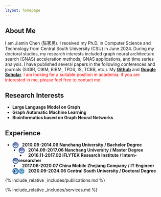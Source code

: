 ```yaml
---
layout: homepage
---
```


## About Me

I am Jiamin Chen (陈家民). I received my Ph.D. in Computer Science and Technology from Central South University (CSU) in June 2024.
During my doctoral studies, my research interests included graph neural architecture search (GNAS) acceleration methods, GNAS applications, and time series analysis.
I have published several papers in the following conferences and journals (SIGIR, CIKM, BIBM, TPDS, IS, TCBB, etc.).
My **[Github](https://github.com/AutoMachine0)** and **[Google Scholar](https://scholar.google.com/citations?user=5WbxPrIAAAAJ&hl=zh-CN)**.
<font color=red>I am looking for a suitable position in academia.
If you are interested in me, please feel free to contact me.</font> 


<!--<p align="justify">I am Jiamin Chen (陈家民). I received my Ph.D. in Computer Science and Technology from Central South University (CSU) in June 2024. 
I received my M.S. and B.S. degree from Nanchang University (NCU). 
During my doctoral studies, my research interests included graph neural architecture search (GNAS) acceleration methods, GNAS applications, and time series analysis.
I have published several papers in the following conferences and journals (SIGIR, CIKM, BIBM, TPDS, IS, TCBB, etc.).
<font color=red>I am looking for a suitable position in academia.
If you are interested in me, please feel free to contact me.</font> </p>[My Github](https://github.com/AutoMachine0)
- **[My Google Scholar](https://scholar.google.com/citations?user=5WbxPrIAAAAJ&hl=zh-CN)**-->


## Research Interests

- **Large Language Model on Graph**
- **Graph Automatic Machine Learning**
- **Bioinformatics based on Graph Neural Networks**

## Experience
- &nbsp; &nbsp;**2010.09-2014.06 Nanchang University / Bachelor Degree** <img src="./assets/img/NCU.png" alt="NCU" style="float:left; width:20px; height:20px;">
- &nbsp; &nbsp;**2014.09-2017.06 Nanchang University / Master Degree** <img src="./assets/img/NCU.png" alt="NCU" style="float:left; width:20px; height:20px;">
- &nbsp; &nbsp;**2016.11-2017.02 iFLYTEK Research Institute / Intern-researcher** <img src="./assets/img/NCU.png" alt="iFLYTEK" style="float:left; width:20px; height:20px;">
- &nbsp; &nbsp;**2017.06-2020.07 China Mobile Zhejiang Company / IT Engineer** <img src="./assets/img/CHINAMOBILE.png" alt="CHINAMOBILE" style="float:left; width:20px; height:20px;">
- &nbsp; &nbsp;**2020.09-2024.06 Central South University / Doctoral Degree** <img src="./assets/img/CSU.png" alt="NCU" style="float:left; width:20px; height:20px;">


<!--## News

- **[Feb. 2020]** Our paper about incremental learning is accepted to CVPR 2020.
- **[Feb. 2020]** We will host the ACM Multimedia Asia 2020 conference in Singapore!
- **[Sept. 2019]** Our paper about few-shot learning is accepted to NeurIPS 2019.
- **[Mar. 2019]** Our paper about few-shot learning is accepted to CVPR 2019.-->

{% include_relative _includes/publications.md %}

{% include_relative _includes/services.md %}
